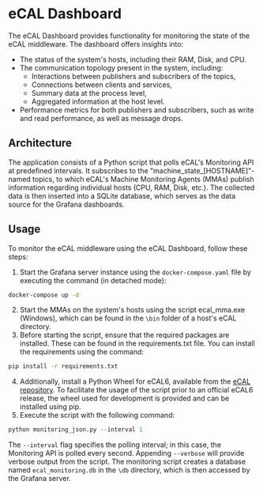 # eCAL Dashboard

The eCAL Dashboard provides functionality for monitoring the state of the eCAL middleware. The dashboard offers insights into:

- The status of the system's hosts, including their RAM, Disk, and CPU.
- The communication topology present in the system, including:
  - Interactions between publishers and subscribers of the topics,
  - Connections between clients and services,
  - Summary data at the process level,
  - Aggregated information at the host level.
- Performance metrics for both publishers and subscribers, such as write and read performance, as well as message drops.

## Architecture

The application consists of a Python script that polls eCAL's Monitoring API at predefined intervals. It subscribes to the "machine_state_[HOSTNAME]"-named topics, to which eCAL's Machine Monitoring Agents (MMAs) publish information regarding individual hosts (CPU, RAM, Disk, etc.). The collected data is then inserted into a SQLite database, which serves as the data source for the Grafana dashboards.

## Usage

To monitor the eCAL middleware using the eCAL Dashboard, follow these steps:

1. Start the Grafana server instance using the `docker-compose.yaml` file by executing the command (in detached mode): 

```bash 
docker-compose up -d
```

2. Start the MMAs on the system's hosts using the script ecal_mma.exe (Windows), which can be found in the `\bin` folder of a host's eCAL directory.
3. Before starting the script, ensure that the required packages are installed. These can be found in the requirements.txt file. You can install the requirements using the command:
```bash 
pip install -r requirements.txt
```

4. Additionally, install a Python Wheel for eCAL6, available from the [eCAL repository](https://github.com/eclipse-ecal/ecal). To facilitate the usage of the script prior to an official eCAL6 release, the wheel used for development is provided and can be installed using pip.
5. Execute the script with the following command:
```python 
python monitoring_json.py --interval 1
``` 
The `--interval` flag specifies the polling interval; in this case, the Monitoring API is polled every second. Appending `--verbose` will provide verbose output from the script. The monitoring script creates a database named `ecal_monitoring.db` in the `\db` directory, which is then accessed by the Grafana server.
